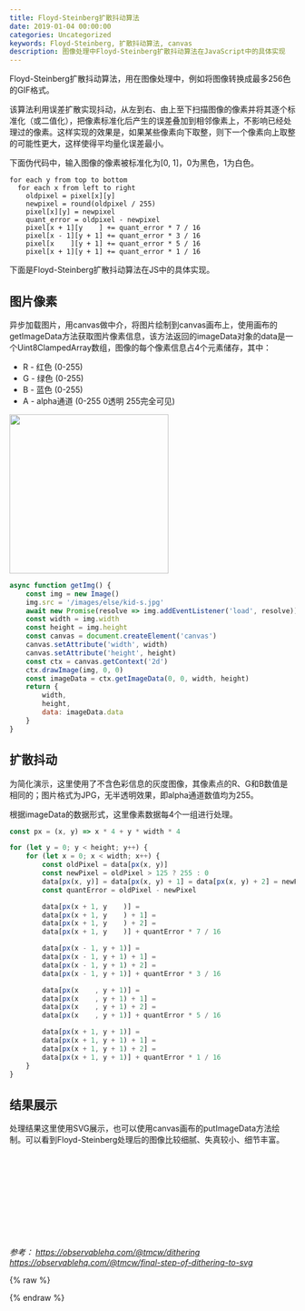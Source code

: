 ```yaml
---
title: Floyd-Steinberg扩散抖动算法
date: 2019-01-04 00:00:00
categories: Uncategorized
keywords: Floyd-Steinberg, 扩散抖动算法, canvas
description: 图像处理中Floyd-Steinberg扩散抖动算法在JavaScript中的具体实现
---
```


Floyd-Steinberg扩散抖动算法，用在图像处理中，例如将图像转换成最多256色的GIF格式。

该算法利用误差扩散实现抖动，从左到右、由上至下扫描图像的像素并将其逐个标准化（或二值化），把像素标准化后产生的误差叠加到相邻像素上，不影响已经处理过的像素。这样实现的效果是，如果某些像素向下取整，则下一个像素向上取整的可能性更大，这样使得平均量化误差最小。

下面伪代码中，输入图像的像素被标准化为[0, 1]，0为黑色，1为白色。

```
for each y from top to bottom
  for each x from left to right
    oldpixel = pixel[x][y]
    newpixel = round(oldpixel / 255)
    pixel[x][y] = newpixel
    quant_error = oldpixel - newpixel
    pixel[x + 1][y    ] += quant_error * 7 / 16
    pixel[x - 1][y + 1] += quant_error * 3 / 16
    pixel[x    ][y + 1] += quant_error * 5 / 16
    pixel[x + 1][y + 1] += quant_error * 1 / 16
```

下面是Floyd-Steinberg扩散抖动算法在JS中的具体实现。

## 图片像素

异步加载图片，用canvas做中介，将图片绘制到canvas画布上，使用画布的getImageData方法获取图片像素信息，该方法返回的imageData对象的data是一个Uint8ClampedArray数组，图像的每个像素信息占4个元素储存，其中：

- R - 红色 (0-255)
- G - 绿色 (0-255)
- B - 蓝色 (0-255)
- A - alpha通道 (0-255 0透明 255完全可见)

<div class="scrollable-wrapper"><img src="/images/else/kid-l.jpg" width="280"></div>

``` JavaScript
async function getImg() {
    const img = new Image()
    img.src = '/images/else/kid-s.jpg'
    await new Promise(resolve => img.addEventListener('load', resolve))
    const width = img.width
    const height = img.height
    const canvas = document.createElement('canvas')
    canvas.setAttribute('width', width)
    canvas.setAttribute('height', height)
    const ctx = canvas.getContext('2d')
    ctx.drawImage(img, 0, 0)
    const imageData = ctx.getImageData(0, 0, width, height)
    return {
        width,
        height,
        data: imageData.data
    }
}
```

## 扩散抖动

为简化演示，这里使用了不含色彩信息的灰度图像，其像素点的R、G和B数值是相同的；图片格式为JPG，无半透明效果，即alpha通道数值均为255。

根据imageData的数据形式，这里像素数据每4个一组进行处理。

``` JavaScript
const px = (x, y) => x * 4 + y * width * 4

for (let y = 0; y < height; y++) {
    for (let x = 0; x < width; x++) {
        const oldPixel = data[px(x, y)]
        const newPixel = oldPixel > 125 ? 255 : 0
        data[px(x, y)] = data[px(x, y) + 1] = data[px(x, y) + 2] = newPixel
        const quantError = oldPixel - newPixel

        data[px(x + 1, y    )] =
        data[px(x + 1, y    ) + 1] =
        data[px(x + 1, y    ) + 2] =
        data[px(x + 1, y    )] + quantError * 7 / 16

        data[px(x - 1, y + 1)] =
        data[px(x - 1, y + 1) + 1] =
        data[px(x - 1, y + 1) + 2] =
        data[px(x - 1, y + 1)] + quantError * 3 / 16

        data[px(x    , y + 1)] =
        data[px(x    , y + 1) + 1] =
        data[px(x    , y + 1) + 2] =
        data[px(x    , y + 1)] + quantError * 5 / 16

        data[px(x + 1, y + 1)] =
        data[px(x + 1, y + 1) + 1] =
        data[px(x + 1, y + 1) + 2] =
        data[px(x + 1, y + 1)] + quantError * 1 / 16
    }
}
```

## 结果展示

处理结果这里使用SVG展示，也可以使用canvas画布的putImageData方法绘制。可以看到Floyd-Steinberg处理后的图像比较细腻、失真较小、细节丰富。

<div class="scrollable-wrapper"><svg id="dithering"></svg></div>

<cite>参考：
https://observablehq.com/@tmcw/dithering
https://observablehq.com/@tmcw/final-step-of-dithering-to-svg</cite>


{% raw %}
<script>
async function getImg() {
    const img = new Image()
    img.src = '/images/else/kid-s.jpg'
    await new Promise(resolve => img.addEventListener('load', resolve))
    const width = img.width
    const height = img.height
    const canvas = document.createElement('canvas')
    canvas.setAttribute('width', width)
    canvas.setAttribute('height', height)
    const ctx = canvas.getContext('2d')
    ctx.drawImage(img, 0, 0)
    const imageData = ctx.getImageData(0, 0, width, height)
    return {
        width,
        height,
        data: imageData.data
    }
}


getImg().then(({ width, height, data }) => {

    const px = (x, y) => x * 4 + y * width * 4

    for (let y = 0; y < height; y++) {
        for (let x = 0; x < width; x++) {
            const oldPixel = data[px(x, y)]
            const newPixel = oldPixel > 125 ? 255 : 0
            data[px(x, y)] = data[px(x, y) + 1] = data[px(x, y) + 2] = newPixel
            const quantError = oldPixel - newPixel

            data[px(x + 1, y    )] =
            data[px(x + 1, y    ) + 1] =
            data[px(x + 1, y    ) + 2] =
            data[px(x + 1, y    )] + quantError * 7 / 16

            data[px(x - 1, y + 1)] =
            data[px(x - 1, y + 1) + 1] =
            data[px(x - 1, y + 1) + 2] =
            data[px(x - 1, y + 1)] + quantError * 3 / 16

            data[px(x    , y + 1)] =
            data[px(x    , y + 1) + 1] =
            data[px(x    , y + 1) + 2] =
            data[px(x    , y + 1)] + quantError * 5 / 16

            data[px(x + 1, y + 1)] =
            data[px(x + 1, y + 1) + 1] =
            data[px(x + 1, y + 1) + 2] =
            data[px(x + 1, y + 1)] + quantError * 1 / 16
        }
    }

    const w = width * 4
    let d = ''
    for (let i = 0; i < data.length; i += w) {
        const y = Math.floor(i / w)
        d += `M0, ${y}`
        let line = false
        for (let j = i; j < i + w; j += 4) {
            const co = `${(j % w) / 4}, ${y}`
            if (data[j] === 0) {
                if (!line) {
                    d += 'M' + co
                    line = true
                }
            } else {
                if (line) {
                    d += 'L' + co
                    line = false
                }
            }
        }
    }

    const svg = document.getElementById('dithering')
    svg.setAttribute('width', width)
    svg.setAttribute('height', height)
    svg.innerHTML = `<path d="${d}" stroke="#232520" stroke-width="0.5" fill="none"></path>`

})
</script>
{% endraw %}
